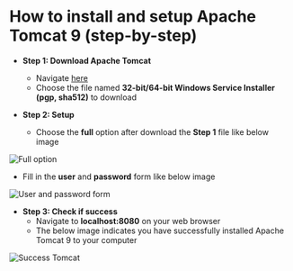 # How to install and setup Apache Tomcat 9 (step-by-step)

+ **Step 1: Download Apache Tomcat**
  + Navigate [here](https://tomcat.apache.org/download-90.cgi)
  + Choose the file named **32-bit/64-bit Windows Service Installer (pgp, sha512)** to download

+ **Step 2: Setup**
  + Choose the **full** option after download the **Step 1** file like below image
 
 ![Full option](https://user-images.githubusercontent.com/52565807/111071856-a89d9980-850a-11eb-8a3f-5833e6b016af.PNG)
  
  + Fill in the **user** and **password** form like below image

![User and password form](https://user-images.githubusercontent.com/52565807/111071867-b2bf9800-850a-11eb-8e50-9a35e0662d1c.PNG)

+ **Step 3: Check if success**
  + Navigate to **localhost:8080** on your web browser
  + The below image indicates you have successfully installed Apache Tomcat 9 to your computer
 
![Success Tomcat](https://user-images.githubusercontent.com/52565807/111071871-b81ce280-850a-11eb-91b5-560309ceface.PNG)
